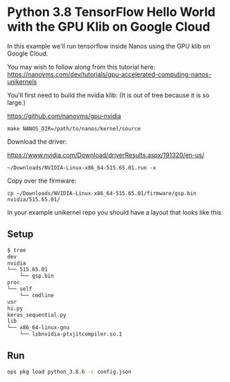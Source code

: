 # Python 3.8 TensorFlow Hello World with the GPU Klib on Google Cloud

In this example we'll run tensorflow inside Nanos using the GPU klib on
Google Cloud.

You may wish to follow along from this tutorial here:
https://nanovms.com/dev/tutorials/gpu-accelerated-computing-nanos-unikernels

You'll first need to build the nvidia klib:
(It is out of tree because it is so large.)

https://github.com/nanovms/gpu-nvidia

```
make NANOS_DIR=/path/to/nanos/kernel/source
```

Download the driver:

https://www.nvidia.com/Download/driverResults.aspx/191320/en-us/

```
~/Downloads/NVIDIA-Linux-x86_64-515.65.01.run -x
```

Copy over the firmware:

```
cp ~/Downloads/NVIDIA-Linux-x86_64-515.65.01/firmware/gsp.bin nvidia/515.65.01/
```

In your example unikernel repo you should have a layout that looks like
this:

## Setup

```bash
$ tree
dev
nvidia
└── 515.65.01
    └── gsp.bin
proc
└── self
    └── cmdline
usr
hi.py
keras_sequential.py
lib
└── x86_64-linux-gnu
    └── libnvidia-ptxjitcompiler.so.1
```

## Run

```bash
ops pkg load python_3.8.6 -c config.json
```
